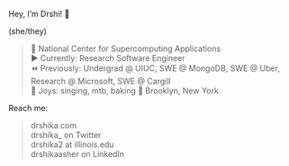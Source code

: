 Hey, I’m Drshi! 👋

(she/they)
      
> 🍄 National Center for Supercomputing Applications   
> ▶️ Currently: Research Software Engineer    
> ⏪ Previously: Undergrad @ UIUC, SWE @ MongoDB, SWE @ Uber, Research @ Microsoft, SWE @ Cargill     
> 🌱 Joys: singing, mtb, baking
> 📍 Brooklyn, New York

Reach me:

> drshika.com   
> drshika_ on Twitter   
> drshika2 at illinois.edu   
> drshikaasher on LinkedIn   
